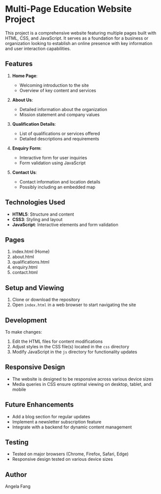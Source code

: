
# Multi-Page Education Website Project

This project is a comprehensive website featuring multiple pages built with HTML, CSS, and JavaScript. It serves as a foundation for a business or organization looking to establish an online presence with key information and user interaction capabilities.

## Features

1. **Home Page**:
   - Welcoming introduction to the site
   - Overview of key content and services

2. **About Us**:
   - Detailed information about the organization
   - Mission statement and company values

3. **Qualification Details**:
   - List of qualifications or services offered
   - Detailed descriptions and requirements

4. **Enquiry Form**:
   - Interactive form for user inquiries
   - Form validation using JavaScript

5. **Contact Us**:
   - Contact information and location details
   - Possibly including an embedded map

## Technologies Used

- **HTML5**: Structure and content
- **CSS3**: Styling and layout
- **JavaScript**: Interactive elements and form validation

## Pages

1. index.html (Home)
2. about.html
3. qualifications.html
4. enquiry.html
5. contact.html

## Setup and Viewing

1. Clone or download the repository
2. Open `index.html` in a web browser to start navigating the site

## Development

To make changes:
1. Edit the HTML files for content modifications
2. Adjust styles in the CSS file(s) located in the `css` directory
3. Modify JavaScript in the `js` directory for functionality updates

## Responsive Design

- The website is designed to be responsive across various device sizes
- Media queries in CSS ensure optimal viewing on desktop, tablet, and mobile

## Future Enhancements

- Add a blog section for regular updates
- Implement a newsletter subscription feature
- Integrate with a backend for dynamic content management

## Testing

- Tested on major browsers (Chrome, Firefox, Safari, Edge)
- Responsive design tested on various device sizes

## Author

Angela Fang




